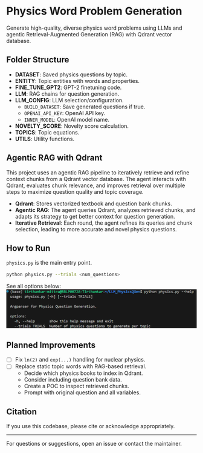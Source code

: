 # Physics Word Problem Generation

Generate high-quality, diverse physics word problems using LLMs and agentic Retrieval-Augmented Generation (RAG) with Qdrant vector database.

## Folder Structure

- **DATASET**: Saved physics questions by topic.
- **ENTITY**: Topic entities with words and properties.
- **FINE_TUNE_GPT2**: GPT-2 finetuning code.
- **LLM**: RAG chains for question generation.
- **LLM_CONFIG**: LLM selection/configuration.
    - `BUILD_DATASET`: Save generated questions if true.
    - `OPENAI_API_KEY`: OpenAI API key.
    - `INNER_MODEL`: OpenAI model name.
- **NOVELTY_SCORE**: Novelty score calculation.
- **TOPICS**: Topic equations.
- **UTILS**: Utility functions.

## Agentic RAG with Qdrant

This project uses an agentic RAG pipeline to iteratively retrieve and refine context chunks from a Qdrant vector database. The agent interacts with Qdrant, evaluates chunk relevance, and improves retrieval over multiple steps to maximize question quality and topic coverage.

- **Qdrant**: Stores vectorized textbook and question bank chunks.
- **Agentic RAG**: The agent queries Qdrant, analyzes retrieved chunks, and adapts its strategy to get better context for question generation.
- **Iterative Retrieval**: Each round, the agent refines its queries and chunk selection, leading to more accurate and novel physics questions.

## How to Run

`physics.py` is the main entry point.

```bash
python physics.py --trials <num_questions>
```

See all options below:
![Options](src/options.png)

## Planned Improvements

- [ ] Fix `ln(2)` and `exp(...)` handling for nuclear physics.
- [ ] Replace static topic words with RAG-based retrieval.
    - Decide which physics books to index in Qdrant.
    - Consider including question bank data.
    - Create a POC to inspect retrieved chunks.
    - Prompt with original question and all variables.

## Citation

If you use this codebase, please cite or acknowledge appropriately.

---

For questions or suggestions, open an issue or contact the maintainer.
